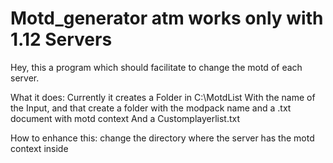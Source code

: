# Motd_generator atm works only with 1.12 Servers

Hey, this a program which should facilitate to change the motd of each server.

What it does: 
Currently it creates a Folder in C:\MotdList
With the name of the Input, and that create a folder with the modpack name and a .txt document with motd context
And a Customplayerlist.txt

How to enhance this: change the directory where the server has the motd context inside
